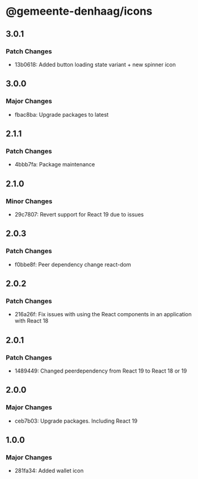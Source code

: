 # @gemeente-denhaag/icons

## 3.0.1

### Patch Changes

- 13b0618: Added button loading state variant + new spinner icon

## 3.0.0

### Major Changes

- fbac8ba: Upgrade packages to latest

## 2.1.1

### Patch Changes

- 4bbb7fa: Package maintenance

## 2.1.0

### Minor Changes

- 29c7807: Revert support for React 19 due to issues

## 2.0.3

### Patch Changes

- f0bbe8f: Peer dependency change react-dom

## 2.0.2

### Patch Changes

- 216a26f: Fix issues with using the React components in an application with React 18

## 2.0.1

### Patch Changes

- 1489449: Changed peerdependency from React 19 to React 18 or 19

## 2.0.0

### Major Changes

- ceb7b03: Upgrade packages. Including React 19

## 1.0.0

### Major Changes

- 281fa34: Added wallet icon
